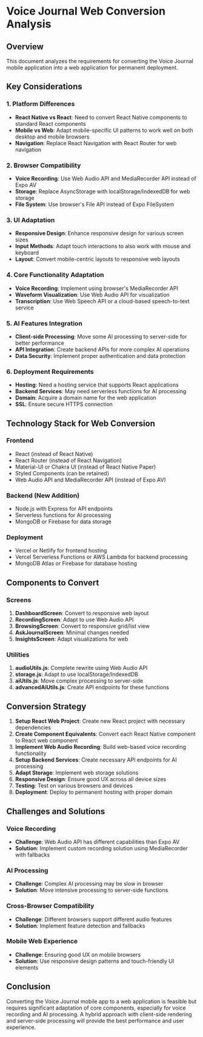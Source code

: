 # Voice Journal Web Conversion Analysis

## Overview
This document analyzes the requirements for converting the Voice Journal mobile application into a web application for permanent deployment.

## Key Considerations

### 1. Platform Differences
- **React Native vs React**: Need to convert React Native components to standard React components
- **Mobile vs Web**: Adapt mobile-specific UI patterns to work well on both desktop and mobile browsers
- **Navigation**: Replace React Navigation with React Router for web navigation

### 2. Browser Compatibility
- **Voice Recording**: Use Web Audio API and MediaRecorder API instead of Expo AV
- **Storage**: Replace AsyncStorage with localStorage/IndexedDB for web storage
- **File System**: Use browser's File API instead of Expo FileSystem

### 3. UI Adaptation
- **Responsive Design**: Enhance responsive design for various screen sizes
- **Input Methods**: Adapt touch interactions to also work with mouse and keyboard
- **Layout**: Convert mobile-centric layouts to responsive web layouts

### 4. Core Functionality Adaptation
- **Voice Recording**: Implement using browser's MediaRecorder API
- **Waveform Visualization**: Use Web Audio API for visualization
- **Transcription**: Use Web Speech API or a cloud-based speech-to-text service

### 5. AI Features Integration
- **Client-side Processing**: Move some AI processing to server-side for better performance
- **API Integration**: Create backend APIs for more complex AI operations
- **Data Security**: Implement proper authentication and data protection

### 6. Deployment Requirements
- **Hosting**: Need a hosting service that supports React applications
- **Backend Services**: May need serverless functions for AI processing
- **Domain**: Acquire a domain name for the web application
- **SSL**: Ensure secure HTTPS connection

## Technology Stack for Web Conversion

### Frontend
- React (instead of React Native)
- React Router (instead of React Navigation)
- Material-UI or Chakra UI (instead of React Native Paper)
- Styled Components (can be retained)
- Web Audio API and MediaRecorder API (instead of Expo AV)

### Backend (New Addition)
- Node.js with Express for API endpoints
- Serverless functions for AI processing
- MongoDB or Firebase for data storage

### Deployment
- Vercel or Netlify for frontend hosting
- Vercel Serverless Functions or AWS Lambda for backend processing
- MongoDB Atlas or Firebase for database hosting

## Components to Convert

### Screens
1. **DashboardScreen**: Convert to responsive web layout
2. **RecordingScreen**: Adapt to use Web Audio API
3. **BrowsingScreen**: Convert to responsive grid/list view
4. **AskJournalScreen**: Minimal changes needed
5. **InsightsScreen**: Adapt visualizations for web

### Utilities
1. **audioUtils.js**: Complete rewrite using Web Audio API
2. **storage.js**: Adapt to use localStorage/IndexedDB
3. **aiUtils.js**: Move complex processing to server-side
4. **advancedAiUtils.js**: Create API endpoints for these functions

## Conversion Strategy

1. **Setup React Web Project**: Create new React project with necessary dependencies
2. **Create Component Equivalents**: Convert each React Native component to React web component
3. **Implement Web Audio Recording**: Build web-based voice recording functionality
4. **Setup Backend Services**: Create necessary API endpoints for AI processing
5. **Adapt Storage**: Implement web storage solutions
6. **Responsive Design**: Ensure good UX across all device sizes
7. **Testing**: Test on various browsers and devices
8. **Deployment**: Deploy to permanent hosting with proper domain

## Challenges and Solutions

### Voice Recording
- **Challenge**: Web Audio API has different capabilities than Expo AV
- **Solution**: Implement custom recording solution using MediaRecorder with fallbacks

### AI Processing
- **Challenge**: Complex AI processing may be slow in browser
- **Solution**: Move intensive processing to server-side functions

### Cross-Browser Compatibility
- **Challenge**: Different browsers support different audio features
- **Solution**: Implement feature detection and fallbacks

### Mobile Web Experience
- **Challenge**: Ensuring good UX on mobile browsers
- **Solution**: Use responsive design patterns and touch-friendly UI elements

## Conclusion
Converting the Voice Journal mobile app to a web application is feasible but requires significant adaptation of core components, especially for voice recording and AI processing. A hybrid approach with client-side rendering and server-side processing will provide the best performance and user experience.
